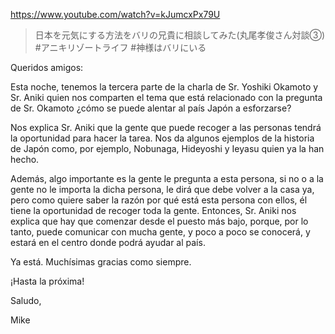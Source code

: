 https://www.youtube.com/watch?v=kJumcxPx79U

> 日本を元気にする方法をバリの兄貴に相談してみた(丸尾孝俊さん対談③) #アニキリゾートライフ #神様はバリにいる

Queridos amigos:

Esta noche, tenemos la tercera parte de la charla de Sr. Yoshiki Okamoto y Sr. Aniki quien nos comparten el tema que está relacionado con la pregunta de Sr. Okamoto ¿cómo se puede alentar al país Japón a esforzarse?

Nos explica Sr. Aniki que la gente que puede recoger a las personas tendrá la oportunidad para hacer la tarea. Nos da algunos ejemplos de la historia de Japón como, por ejemplo, Nobunaga, Hideyoshi y Ieyasu quien ya la han hecho.

Además, algo importante es la gente le pregunta a esta persona, si no o a la gente no le importa la dicha persona, le dirá que debe volver a la casa ya, pero como quiere saber la razón por qué está esta persona con ellos, él tiene la oportunidad de recoger toda la gente. Entonces, Sr. Aniki nos explica que hay que comenzar desde el puesto más bajo, porque, por lo tanto, puede comunicar con mucha gente, y poco a poco se conocerá, y estará en el centro donde podrá ayudar al país. 

Ya está. Muchísimas gracias como siempre.

¡Hasta la próxima!

Saludo,

Mike

